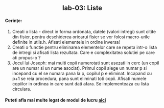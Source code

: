 <h2 align="center">
 lab-03: Liste
</h2>

<h4>Cerințe:</h4>

1. Creati o lista - direct in forma ordonata, datele (valori intregi) sunt citite din fisier, pentru deschiderea oricarui fisier se vor folosi macro-urile definite in utils.h. Afisati elementele in ordine inversa!
2. Creati o functie pentru eliminarea elementelor care se repeta intr-o lista de intregi si afisati lista rezultata. Care e complexitatea solutiei pe care ati propus-o ?
3. Jocul lui Joseph: mai multi copii numerotati sunt asezati in cerc (un copil are un numar si un nume asociat). Primul copil alege un numar p si incepand cu el se numara pana la p, copilul p e eliminat.  Incapand cu p+1 se reia procedura, pana sunt eliminati toti copii. Afisati numele copiilor in ordinea in care sunt dati afara. Se implementeaza cu lista circulara.

#### Puteti afla mai multe legat de modul de lucru [aici](https://github.com/sda-ab/student-setup#indicatii-rezolvare-laborator)
